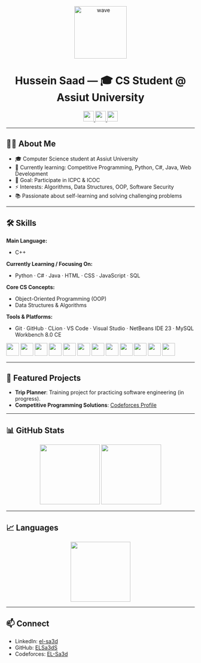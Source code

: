 <div align="center">
  <img src="https://media.giphy.com/media/M9gbBd9nbDrOTu1Mqx/giphy.gif" height="140" alt="wave" />
</div>

<h1 align="center">Hussein Saad — 🎓 CS Student @ Assiut University</h1>

<p align="center">
  <a href="https://www.linkedin.com/in/el-sa3d">
    <img src="https://img.shields.io/static/v1?message=LinkedIn&logo=linkedin&label=&color=0077B5&logoColor=white&style=for-the-badge" height="28" />
  </a>
  <a href="https://github.com/ELSa3dS">
    <img src="https://img.shields.io/static/v1?message=GitHub&logo=github&label=&color=181717&logoColor=white&style=for-the-badge" height="28" />
  </a>
  <a href="https://codeforces.com/profile/EL-Sa3d">
    <img src="https://img.shields.io/badge/Codeforces-EL--Sa3d-blue?style=for-the-badge&logo=codeforces" height="28" />
  </a>
</p>

---

## 👨‍💻 About Me
- 🎓 Computer Science student at Assiut University  
- 🌱 Currently learning: Competitive Programming, Python, C#, Java, Web Development  
- 🎯 Goal: Participate in ICPC & ICOC  
- ⚡ Interests: Algorithms, Data Structures, OOP, Software Security  
- 📚 Passionate about self-learning and solving challenging problems  

---

## 🛠 Skills

**Main Language:**  
- C++  

**Currently Learning / Focusing On:**  
- Python · C# · Java · HTML · CSS · JavaScript · SQL  

**Core CS Concepts:**  
- Object-Oriented Programming (OOP)  
- Data Structures & Algorithms  

**Tools & Platforms:**  
- Git · GitHub · CLion · VS Code · Visual Studio · NetBeans IDE 23 · MySQL Workbench 8.0 CE  

<div align="left">
  <img src="https://cdn.jsdelivr.net/gh/devicons/devicon/icons/cplusplus/cplusplus-original.svg" height="34" />
  <img src="https://cdn.jsdelivr.net/gh/devicons/devicon/icons/python/python-original.svg" height="34" />
  <img src="https://cdn.jsdelivr.net/gh/devicons/devicon/icons/csharp/csharp-original.svg" height="34" />
  <img src="https://cdn.jsdelivr.net/gh/devicons/devicon/icons/java/java-original.svg" height="34" />
  <img src="https://cdn.jsdelivr.net/gh/devicons/devicon/icons/html5/html5-original.svg" height="34" />
  <img src="https://cdn.jsdelivr.net/gh/devicons/devicon/icons/css3/css3-original.svg" height="34" />
  <img src="https://cdn.jsdelivr.net/gh/devicons/devicon/icons/javascript/javascript-original.svg" height="34" />
  <img src="https://cdn.jsdelivr.net/gh/devicons/devicon/icons/mysql/mysql-original.svg" height="34" />
  <img src="https://cdn.jsdelivr.net/gh/devicons/devicon/icons/git/git-original.svg" height="34" />
  <img src="https://cdn.jsdelivr.net/gh/devicons/devicon/icons/github/github-original.svg" height="34" />
  <img src="https://cdn.jsdelivr.net/gh/devicons/devicon/icons/vscode/vscode-original.svg" height="34" />
  <img src="https://cdn.jsdelivr.net/gh/devicons/devicon/icons/visualstudio/visualstudio-plain.svg" height="34" />
</div>

---

## 🚀 Featured Projects
- **Trip Planner**: Training project for practicing software engineering (in progress).  
- **Competitive Programming Solutions**: [Codeforces Profile](https://codeforces.com/profile/EL-Sa3d)  

---

## 📊 GitHub Stats
<div align="center">
  <img src="https://github-readme-stats.vercel.app/api?username=ELSa3dS&show_icons=true&theme=radical" height="160" />
  <img src="https://streak-stats.demolab.com?user=ELSa3dS&locale=en&mode=daily&theme=dark&hide_border=false&border_radius=5" height="160" />
</div>

---

## 📈 Languages
<div align="center">
  <img src="https://github-readme-stats.vercel.app/api/top-langs/?username=ELSa3dS&layout=compact&theme=radical" height="160" />
</div>

---

## 📫 Connect
- LinkedIn: [el-sa3d](https://www.linkedin.com/in/el-sa3d)  
- GitHub: [ELSa3dS](https://github.com/ELSa3dS)  
- Codeforces: [EL-Sa3d](https://codeforces.com/profile/EL-Sa3d)  
